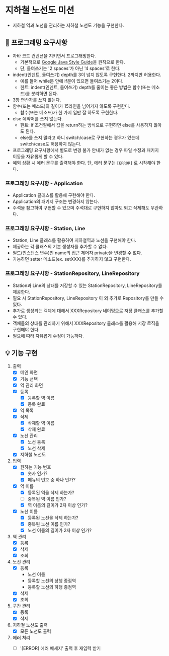 # 지하철 노선도 미션
- 지하철 역과 노선을 관리하는 지하철 노선도 기능을 구현한다.

## 🎱 프로그래밍 요구사항
- 자바 코드 컨벤션을 지키면서 프로그래밍한다.
  - 기본적으로 [Google Java Style Guide](https://google.github.io/styleguide/javaguide.html)을 원칙으로 한다.
  - 단, 들여쓰기는 '2 spaces'가 아닌 '4 spaces'로 한다.
- indent(인덴트, 들여쓰기) depth를 3이 넘지 않도록 구현한다. 2까지만 허용한다.
  - 예를 들어 while문 안에 if문이 있으면 들여쓰기는 2이다.
  - 힌트: indent(인덴트, 들여쓰기) depth를 줄이는 좋은 방법은 함수(또는 메소드)를 분리하면 된다.
- 3항 연산자를 쓰지 않는다.
- 함수(또는 메소드)의 길이가 15라인을 넘어가지 않도록 구현한다.
  - 함수(또는 메소드)가 한 가지 일만 잘 하도록 구현한다.
- else 예약어를 쓰지 않는다.
  - 힌트: if 조건절에서 값을 return하는 방식으로 구현하면 else를 사용하지 않아도 된다.
  - else를 쓰지 말라고 하니 switch/case로 구현하는 경우가 있는데 switch/case도 허용하지 않는다.
- 프로그래밍 요구사항에서 별도로 변경 불가 안내가 없는 경우 파일 수정과 패키지 이동을 자유롭게 할 수 있다.
- 예외 상황 시 에러 문구를 출력해야 한다. 단, 에러 문구는 `[ERROR]` 로 시작해야 한다.

### 프로그래밍 요구사항 - Application
- Application 클래스를 활용해 구현해야 한다.
- Application의 패키지 구조는 변경하지 않는다.
- 주석을 참고하여 구현할 수 있으며 주석대로 구현하지 않아도 되고 삭제해도 무관하다. 

### 프로그래밍 요구사항 - Station, Line
- Station, Line 클래스를 활용하여 지하철역과 노선을 구현해야 한다.
- 제공하는 각 클래스의 기본 생성자를 추가할 수 없다.
- 필드(인스턴스 변수)인 name의 접근 제어자 private을 변경할 수 없다.
- 가능하면 setter 메소드(ex. setXXX)를 추가하지 않고 구현한다.

### 프로그래밍 요구사항 - StationRepository, LineRepository
- Station과 Line의 상태를 저장할 수 있는 StationRepository, LineRepository를 제공한다.
- 필요 시 StationRepository, LineRepository 이 외 추가로 Repository를 만들 수 있다.
- 추가로 생성되는 객체에 대해서 XXXRepository 네이밍으로 저장 클래스를 추가할 수 있다.
- 객체들의 상태를 관리하기 위해서 XXXRepository 클래스를 활용해 저장 로직을 구현해야 한다.
- 필요에 따라 자유롭게 수정이 가능하다.

## 💡 기능 구현
1. 출력
    - [X] 메인 화면
    - [X] 기능 선택
    - [X] 역 관리 화면
    - [X] 등록
        - [X] 등록할 역 이름
        - [X] 등록 완료
    - [X] 역 목록
    - [X] 삭제
        - [X] 삭제할 역 이름
        - [X] 삭제 완료
    - [X] 노선 관리
        - [X] 노선 등록
        - [X] 노선 삭제
    - [X] 지하철 노선도

2. 입력
    - [X] 원하는 기능 번호
        - [X] 숫자 인가?
        - [X] 메뉴의 번호 중 하나 인가?
    - [X] 역 이름
        - [X] 등록된 역을 삭제 하는가?
        - [ ] 중복된 역 이름 인가?
        - [X] 역 이름의 길이가 2자 이상 인가?
    - [X] 노선 이름
        - [X] 등록된 노선을 삭제 하는가?
        - [X] 중복된 노선 이름 인가?
        - [X] 노선 이름의 길이가 2자 이상 인가?
        
3. 역 관리
    - [X] 등록
    - [X] 삭제
    - [X] 조회

4. 노선 관리
    - [X] 등록
        - 노선 이름
        - 등록할 노선의 상행 종점역
        - 등록할 노선의 하행 종점역
    - [X] 삭제
    - [X] 조회
    
5. 구간 관리
    - [X] 등록
    - [X] 삭제
    
6. 지하철 노선도 출력
    - [X] 모든 노선도 출력
    
7. 에러 처리
    - [ ] '[ERROR] 에러 메세지' 출력 후 재입력 받기
    